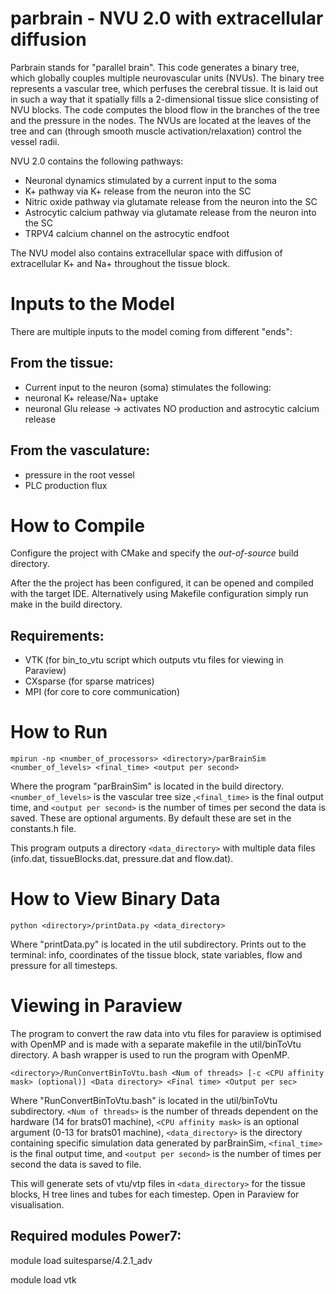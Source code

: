 parbrain - NVU 2.0 with extracellular diffusion
========
Parbrain stands for "parallel brain". This code generates a binary tree, which globally couples multiple neurovascular units (NVUs). The binary tree represents a vascular tree, which perfuses the cerebral tissue. It is laid out in such a way that it spatially fills a 2-dimensional tissue slice consisting of NVU blocks. The code computes the blood flow in the branches of the tree and the pressure in the nodes. The NVUs are located at the leaves of the tree and can (through smooth muscle activation/relaxation) control the vessel radii. 

NVU 2.0 contains the following pathways:
* Neuronal dynamics stimulated by a current input to the soma
* K+ pathway via K+ release from the neuron into the SC
* Nitric oxide pathway via glutamate release from the neuron into the SC
* Astrocytic calcium pathway via glutamate release from the neuron into the SC
* TRPV4 calcium channel on the astrocytic endfoot

The NVU model also contains extracellular space with diffusion of extracellular K+ and Na+ throughout the tissue block.

Inputs to the Model
===================
There are multiple inputs to the model coming from different "ends":

From the tissue:
----------------
* Current input to the neuron (soma) stimulates the following:
* neuronal K+ release/Na+ uptake
* neuronal Glu release -> activates NO production and astrocytic calcium release

From the vasculature:
---------------------
* pressure in the root vessel
* PLC production flux 


How to Compile
==============
Configure the project with CMake and specify the *out-of-source* build directory.

After the the project has been configured, it can be opened and compiled with the target IDE. Alternatively using Makefile configuration simply run make in the build directory. 

Requirements:
-------------
* VTK (for bin_to_vtu script which outputs vtu files for viewing in Paraview)
* CXsparse (for sparse matrices)
* MPI (for core to core communication)


How to Run
==========
`mpirun -np <number_of_processors> <directory>/parBrainSim <number_of_levels> <final_time> <output per second>`

Where the program "parBrainSim" is located in the build directory. `<number_of_levels>` is the vascular tree size ,`<final_time>` is the final output time, and `<output per second>` is the number of times per second the data is saved. These are optional arguments. By default these are set in the constants.h file. 

This program outputs a directory `<data_directory>` with multiple data files (info.dat, tissueBlocks.dat, pressure.dat and flow.dat).
	

How to View Binary Data
================
`python <directory>/printData.py <data_directory>`

Where "printData.py" is located in the util subdirectory.
Prints out to the terminal: info, coordinates of the tissue block, state variables, flow and pressure for all timesteps.


Viewing in Paraview
==================
The program to convert the raw data into vtu files for paraview is optimised with OpenMP and is made with a separate makefile in the util/binToVtu directory. A bash wrapper is used to run the program with OpenMP. 

`<directory>/RunConvertBinToVtu.bash <Num of threads> [-c <CPU affinity mask> (optional)] <Data directory> <Final time> <Output per sec>`

Where "RunConvertBinToVtu.bash" is located in the util/binToVtu subdirectory. `<Num of threads>` is the number of threads dependent on the hardware (14 for brats01 machine), `<CPU affinity mask>` is an optional argument (0-13 for brats01 machine), `<data_directory>` is the directory containing specific simulation data generated by parBrainSim, `<final_time>` is the final output time, and `<output per second>` is the number of times per second the data is saved to file.

This will generate sets of vtu/vtp files in `<data_directory>` for the tissue blocks, H tree lines and tubes for each timestep. Open in Paraview for visualisation.


Required modules Power7:
------------------------
module load suitesparse/4.2.1_adv

module load vtk
